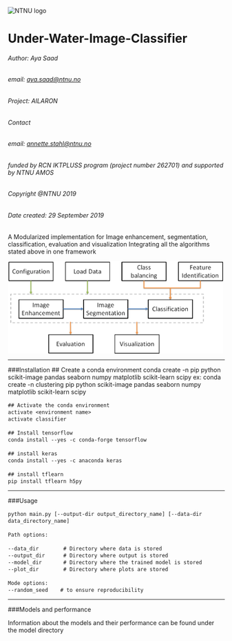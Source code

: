 ![NTNU logo](https://qore.no/res/ntnu-logo-100.png)
# Under-Water-Image-Classifier
###### Author: Aya Saad
###### email: aya.saad@ntnu.no
###### Project: AILARON
###### Contact
###### email: annette.stahl@ntnu.no
###### funded by RCN IKTPLUSS program (project number 262701) and supported by NTNU AMOS
###### Copyright @NTNU 2019

###### Date created: 29 September 2019
A Modularized implementation for
Image enhancement, segmentation, classification, evaluation and visualization
Integrating all the algorithms stated above in one framework

<img src="images/classificationframework.png" align="center" width="500">

---------------------------------------------------
<!-- -->

###Installation
    ## Create a conda environment
    conda create -n <environment name> pip python scikit-image pandas seaborn numpy matplotlib scikit-learn scipy
    ex: conda create -n clustering pip python scikit-image pandas seaborn numpy matplotlib scikit-learn scipy
    
    ## Activate the conda environment
    activate <environment name>
    activate classifier

    ## Install tensorflow
    conda install --yes -c conda-forge tensorflow 

    ## install keras  
    conda install --yes -c anaconda keras 

    ## install tflearn
    pip install tflearn h5py


---------------------------------------------------

###Usage

    python main.py [--output-dir output_directory_name] [--data-dir data_directory_name]
    
    Path options:
    
    --data_dir        # Directory where data is stored
    --output_dir      # Directory where output is stored
    --model_dir       # Directory where the trained model is stored
    --plot_dir        # Directory where plots are stored  
    
    Mode options:
    --random_seed    # to ensure reproducibility


---------------------------------------------------

###Models and performance

Information about the models and their performance can be found under the model directory


